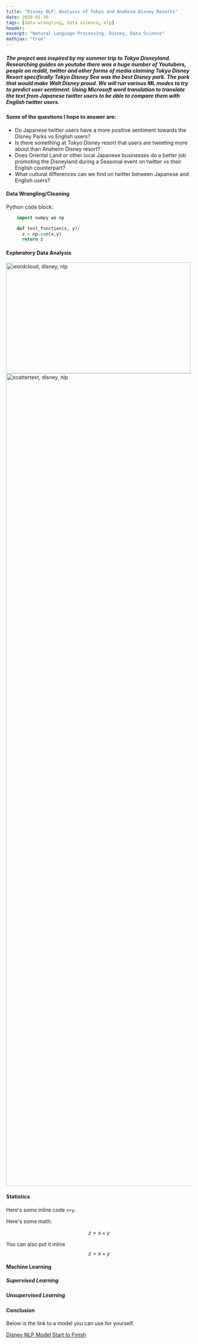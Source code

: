 ```yaml
---
title: "Disney NLP: Analysis of Tokyo and Anaheim Disney Resorts"
date: 2020-01-30
tags: [data wrangling, data science, nlp]
header:
excerpt: "Natural Language Processing, Disney, Data Science"
mathjax: "true"
---
```



##### The project was inspired by my summer trip to Tokyo Disneyland.  Researching guides on youtube there was a huge number of Youtubers, people on reddit, twitter and other forms of media claiming Tokyo Disney Resort specifically Tokyo Disney Sea was the best Disney park.  The park that would make Walt Disney proud.  We will run various ML modes to try to predict user sentiment.  Using Microsoft word translation to translate the text from Japanese twitter users to be able to compare them with English twitter users.

#### Some of the questions I hope to answer are:

* Do Japanese twitter users have a more positive sentiment towards the Disney Parks vs English users?
* Is there something at Tokyo Disney resort that users are tweeting more about than Anaheim Disney resort?  
* Does Oriental Land or other local Japanese businesses do a better job promoting the Disneyland during a Seasonal event on twitter vs their English counterpart?   
* What cultural differences can we find on twitter between Japanese and English users?


#### Data Wrangling/Cleaning

Python code block:
```python
    import numpy as np

    def test_function(x, y):
      z = np.sum(x,y)
      return z
```

#### Exploratory Data Analysis

<img src="{{ site.url }}{{ site.baseurl }}/images/disneynlp/cinderella.jpg" alt="wordcloud, disney, nlp" width="500" height="300">



<img src="{{ site.url }}{{ site.baseurl }}/images/disneynlp/scatter.gif" alt="scattertext, disney, nlp" width="1600" height="2200">

#### Statistics

Here's some inline code `x+y`.

Here's some math:

$$z=x+y$$

You can also put it inline $$z=x+y$$

#### Machine Learning

##### Supervised Learning

##### Unsupervised Learning

#### Conclusion

Below is the link to a model you can use for yourself.

[Disney NLP Model Start to Finish](https://github.com/jvhuang1786/DisTweetCapstone/blob/master/dis_model_production.ipynb)
